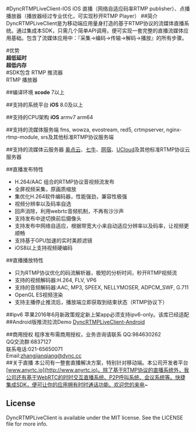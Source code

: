 #DyncRTMPLiveClient-IOS
iOS 直播（网络自适应码率RTMP publisher）、点播播放器（播放器经过专业优化，可实现秒开RTMP Player）
##简介
DyncRTMPLiveClient是为移动端应用量身打造的基于RTMP协议的流媒体直播系统。通过集成本SDK，只需几个简单API调用，便可实现一套完整的直播流媒体应用基础。包含了流媒体应用中：『采集->编码->传输->解码->播放』的所有步骤。</br>

#优势</br>
**超低延时**</br>
**超低内存**</br>
#SDK包含
RTMP 推流器</br>
RTMP 播放器</br>

##编译环境
**xcode** 7以上

##支持的系统平台
**iOS** 8.0及以上

##支持的CPU架构
**iOS** armv7 arm64  

##支持的流媒体服务端
fms, wowza, evostream, red5, crtmpserver, nginx-rtmp-module, srs及其他标准RTMP协议服务端

##支持的流媒体云服务器
[奥点云](http://www.aodianyun.com/)、[七牛](http://www.qiniu.com/)、[网宿](http://www.wangsucloud.com/)、[UCloud](https://www.ucloud.cn/)及其他标准RTMP协议云服务器

##直播发布特性
* H.264/AAC 组合的RTMP协议音视频流发布
* 全屏视频采集，原画质缩放
* 集优化H.264软件编码器，性能强劲，兼容性极强
* 视频分辨率以及码率自选
* 回声消除，利用webrtc音频机制，不再有沙沙声
* 支持发布中途切换前后摄像头
* 支持发布中网络自适应，根据带宽大小来自动适应分辨率以及码率，让视频更顺畅
* 支持基于GPU加速的实时美颜滤镜
* iOS8以上支持视频硬编码


##直播播放特性
* 只为RTMP协议优化的码流解析器，极短的分析时间，秒开RTMP视频流
* 支持的视频解码器:H.264, FLV, VP6
* 支持的音频解码器:AAC, MP3, SPEEX, NELLYMOSER, ADPCM_SWF, G.711
* OpenGL ES视频渲染
* 支持主播停止推流后，播放端立即获取到结束状态（RTMP协议下）

##ipv6
苹果2016年6月新政策规定新上架app必须支持ipv6-only。该库已经适配
##Android版推流拉流Demo
[DyncRTMPLiveClient-Android](https://github.com/AnyRTC/DyncRTMPLiveClient-Android)

##商用授权
程序发布需商用授权，业务咨询请联系
QQ:984630262 </br>
QQ交流群:6837127</br>
联系电话:021-65650071</br>
Email:zhangjianqiang@dync.cc</br>
##关于直播
本公司有一整套直播解决方案，特别针对移动端。本公司开发者平台[www.anyrtc.io](http://www.anyrtc.io)。除了基于RTMP协议的直播系统外，我公司还有基于WebRTC的时时交互直播系统、P2P呼叫系统、会议系统等。快捷集成SDK，便可让你的应用拥有时时通话功能。欢迎您的来电~
## License

DyncRTMPLiveClient is available under the MIT license. See the LICENSE file for more info.
